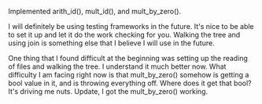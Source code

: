 Implemented arith_id(), mult_id(), and mult_by_zero().

I will definitely be using testing frameworks in the future. It's nice to be able to set it up and let it do the work checking for you. Walking the tree and using join is something else that I believe I will use in the future. 

One thing that I found difficult at the beginning was setting up the reading of files and walking the tree. I understand it much better now. What difficulty I am facing right now is that mult_by_zero() somehow is getting a bool value in it, and is throwing everything off. Where does it get that bool? It's driving me nuts. Update, I got the mult_by_zero() working.
